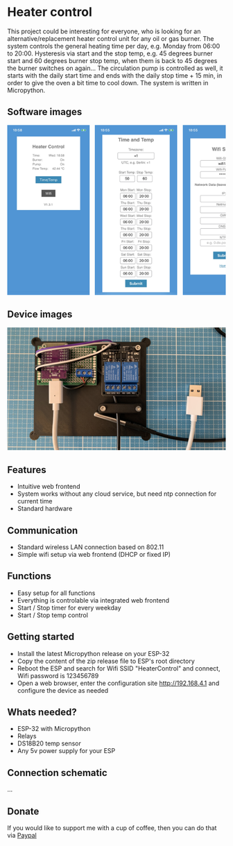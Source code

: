 # Heater control

This project could be interesting for everyone, who is looking for an alternative/replacement heater control unit for any oil or gas burner.
The system controls the general heating time per day, e.g. Monday from 06:00 to 20:00. Hysteresis via start and the stop temp, e.g. 45 degrees burner start and 60 degrees burner stop temp, when them is back to 45 degrees the burner switches on again...
The circulation pump is controlled as well, it starts with the daily start time and ends with the daily stop time + 15 min, in order to give the oven a bit time to cool down.
The system is written in Micropython.


## Software images

<pre><img src="images/IMG_8221.jpeg" width="190px">&#9;<img src="images/IMG_8219.jpeg" width="190x">&#9;<img src="images/IMG_8220.jpeg" width="190px">&#9</pre>

## Device images

<pre><img src="images/IMG_8157.jpeg" width="800px"></pre>

## Features

- Intuitive web frontend
- System works without any cloud service, but need ntp connection for current time
- Standard hardware

## Communication

- Standard wireless LAN connection based on 802.11
- Simple wifi setup via web frontend (DHCP or fixed IP)

## Functions

- Easy setup for all functions
- Everything is controlable via integrated web frontend
- Start / Stop timer for every weekday
- Start / Stop temp control

## Getting started

- Install the latest Micropython release on your ESP-32
- Copy the content of the zip release file to ESP's root directory
- Reboot the ESP and search for Wifi SSID "HeaterControl" and connect, Wifi password is 123456789
- Open a web browser, enter the configuration site http://192.168.4.1 and configure the device as needed

## Whats needed?

- ESP-32 with Micropython
- Relays
- DS18B20 temp sensor
- Any 5v power supply for your ESP

## Connection schematic

...




## Donate
If you would like to support me with a cup of coffee, then you can do that via [Paypal](https://www.paypal.com/donate/?hosted_button_id=SZ7XHCJKESK3E)
